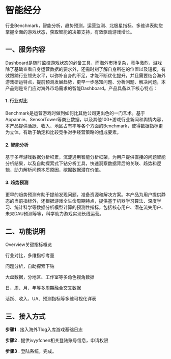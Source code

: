 # 智能经分

行业Benchmark，智能分析，趋势预测，运营监测、北极星指标、多维详表助您掌握全面的游戏状态，获取智能的决策支持，有效驱动游戏增长。

## 一、服务内容

Dashboard是随时监控游戏状态的必备工具，而海外市场复杂，竞争激烈，游戏除了基础查看自身运营数据的要求外，还需时刻了解自身所在的位置以及短板，有效跟踪行业领先水平，以弥补自身的不足，才能不断优化提升，并且需要结合海外游戏研运特点，提前预测发展趋势，更早一步感知问题、分析问题、解决问题，本产品则是专门应对海外市场需求的智能Dashboard。产品具备以下核心特点：

#### 1. 行业对比

Benchmark是运营游戏时做到如何比其他公司更出色的一门艺术。基于Appannie、SensorTower等商业数据，以及其他100+游戏行业新闻和舆情内容，本产品提供活跃、收入、地区占有率等各个方面的Benchmark，使得数据指标更为立体，有助于确定和比较竞争对手经营策略的组成要素。

#### 2. 智能分析

基于多年游戏数据分析积累，沉淀通用智能分析框架，为用户提供直接的问题智能分析结果，以及自助探索式下钻分析工具，快速洞察数据背后的关联、趋势和逻辑，助力解析问题本质原因，挖掘数据潜在价值。

#### 3. 趋势预测

更早的趋势预测有助于提前发现问题，准备资源和解决方案。本产品为用户提供静态的当前指标外，还根据游戏全生命周期特点，提供基于机器学习算法、深度学习、统计科学等数据分析模型计算的预测性指标，包括核心用户、潜在流失用户、未来DAU预测等等，科学助力游戏实现长线运营。

## 二、功能说明

Overview关键指标概览

行业对比，多维指标考量

问题分析，自助探索下钻

大盘数据，分地区、工作室等多角色视角数据

日、周、月、年等多周期融合交叉数据

活跃、收入、UA、预测指标等多维可视化详表

## 三、接入方式

**步骤1** . 接入海外Tlog入库游戏基础日志 

**步骤2** . 提供ivyyfchen相关登陆账号信息，申请权限

**步骤3** . 登陆系统，完成。